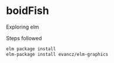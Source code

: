 # boidFish
Exploring elm

Steps followed

```bash
elm package install
elm-package install evancz/elm-graphics
```
